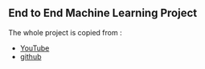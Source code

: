 ## End to End Machine Learning Project
The whole project is copied from : 
* [YouTube](https://www.youtube.com/playlist?list=PLZoTAELRMXVPS-dOaVbAux22vzqdgoGhG)
* [github](https://github.com/krishnaik06/mlproject)

